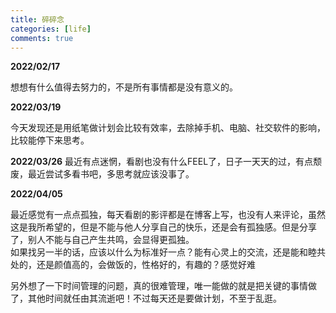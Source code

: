 ```yaml
---
title: 碎碎念
categories: [life]
comments: true
---
```


**2022/02/17**

想想有什么值得去努力的，不是所有事情都是没有意义的。


**2022/03/19**

今天发现还是用纸笔做计划会比较有效率，去除掉手机、电脑、社交软件的影响，比较能停下来思考。

**2022/03/26**
最近有点迷惘，看剧也没有什么FEEL了，日子一天天的过，有点颓废，最近尝试多看书吧，多思考就应该没事了。

**2022/04/05**

最近感觉有一点点孤独，每天看剧的影评都是在博客上写，也没有人来评论，虽然这是我所希望的，但是不能与他人分享自己的快乐，还是会有孤独感。但是分享了，别人不能与自己产生共鸣，会显得更孤独。  
如果找另一半的话，应该以什么为标准好一点？能有心灵上的交流，还是能和睦共处的，还是颜值高的，会做饭的，性格好的，有趣的？感觉好难

另外想了一下时间管理的问题，真的很难管理，唯一能做的就是把关键的事情做了，其他时间就任由其流逝吧！不过每天还是要做计划，不至于乱逛。